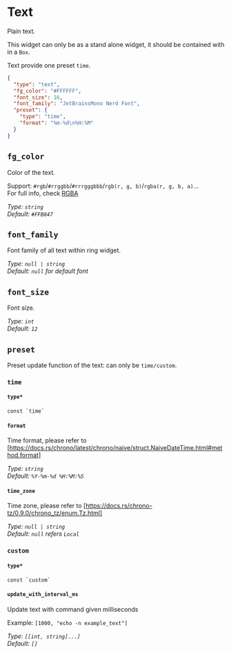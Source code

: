 # Text

Plain text.

This widget can only be as a stand alone widget, it should be contained with in a `Box`.

Text provide one preset `time`.

```json
{
  "type": "text",
  "fg_color": "#FFFFFF",
  "font_size": 16,
  "font_family": "JetBrainsMono Nerd Font",
  "preset": {
    "type": "time",
    "format": "%m-%d\n%H:%M"
  }
}
```

## `fg_color`

Color of the text.

Support: `#rgb`/`#rrggbb`/`#rrrgggbbb`/`rgb(r, g, b)`/`rgba(r, g, b, a)`...  
For full info, check [RGBA](https://gtk-rs.org/gtk4-rs/stable/latest/docs/src/gdk4/rgba.rs.html#205)

_Type: `string`_  
_Default: `#FFB847`_

## `font_family`

Font family of all text within ring widget.

_Type: `null | string`_  
_Default: `null` for default font_

## `font_size`

Font size.

_Type: `int`_  
_Default: `12`_

## `preset`

Preset update function of the text:
can only be `time/custom`.

### `time`

#### `type*`

```plaintext
const `time`
```

#### `format`

Time format, please refer to [https://docs.rs/chrono/latest/chrono/naive/struct.NaiveDateTime.html#method.format]

_Type: `string`_  
_Default: `%Y-%m-%d %H:%M:%S`_

#### `time_zone`

Time zone, please refer to [https://docs.rs/chrono-tz/0.9.0/chrono_tz/enum.Tz.html]

_Type: `null | string`_  
_Default: `null` refers `Local`_

### `custom`

#### `type*`

```plaintext
const `custom`
```

#### `update_with_interval_ms`

Update text with command given milliseconds

Example: `[1000, "echo -n example_text"]`

_Type: `[[int, string]...]`_  
_Default: `[]`_
